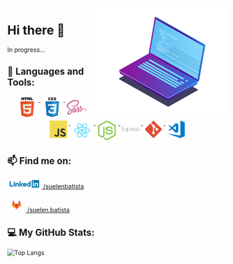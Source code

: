 <img src="https://raw.githubusercontent.com/sue1en/sue1en/main/img/Software_Dev_02.png" min-width="300px" max-width="300px" width="300px" align="right">

# Hi there 👋

In progress...

## 🧰 Languages and Tools:
<p align="center">
  <a href="https://www.w3.org/html/" target="_blank">
    <img src="https://raw.githubusercontent.com/github/explore/80688e429a7d4ef2fca1e82350fe8e3517d3494d/topics/html/html.png" alt="HTML5" height="45" style="vertical-align:top; margin:4px">
  </a>
  <a href="https://www.w3schools.com/css/" target="_blank">
    <img src="https://raw.githubusercontent.com/github/explore/80688e429a7d4ef2fca1e82350fe8e3517d3494d/topics/css/css.png" alt="CSS3" height="45" style="vertical-align:top; margin:4px">
  </a>
  <a href="https://sass-lang.com" target="_blank">
    <img src="https://raw.githubusercontent.com/github/explore/80688e429a7d4ef2fca1e82350fe8e3517d3494d/topics/sass/sass.png" alt="sass" height="45" style="vertical-align:top; margin:4px">
  </a>
  <a href="https://developer.mozilla.org/en-US/docs/Web/JavaScript" target="_blank">
    <img src="https://raw.githubusercontent.com/github/explore/80688e429a7d4ef2fca1e82350fe8e3517d3494d/topics/javascript/javascript.png" alt="Javascript" height="40" style="vertical-align:top; margin:4px">
  </a>
  <a href="https://reactjs.org/" target="_blank">
    <img src="https://raw.githubusercontent.com/github/explore/80688e429a7d4ef2fca1e82350fe8e3517d3494d/topics/react/react.png" alt="ReactJs" height="45" style="vertical-align:top; margin:4px">
  </a>
  <a href="https://nodejs.org" target="_blank">
    <img src="https://raw.githubusercontent.com/sue1en/sue1en/98694f306ea008999580600b706f70e762a20567/img/logo/nodejs-icon-001.svg" alt="NodeJs" height="45" style="vertical-align:top; margin:4px">
  </a>
  <a href="https://expressjs.com" target="_blank">
    <img src="https://raw.githubusercontent.com/github/explore/80688e429a7d4ef2fca1e82350fe8e3517d3494d/topics/express/express.png" alt="ExpressJS" height="40" style="vertical-align:top; margin:4px">
  </a>
  <a href="https://git-scm.com/" target="_blank"> 
    <img src="https://raw.githubusercontent.com/sue1en/sue1en/ac5e23e6fbbd9a73222ea92f7e53d2707d96b84b/img/logo/git-logo-001.svg" alt="Git" height="40" style="vertical-align:top; margin:4px">
  </a>
  <a href="https://code.visualstudio.com/" target="_blank">  
    <img src="https://raw.githubusercontent.com/github/explore/80688e429a7d4ef2fca1e82350fe8e3517d3494d/topics/visual-studio-code/visual-studio-code.png" alt="VS Code" height="40" style="vertical-align:top; margin:4px">
  </a>
</p>


## 📫 Find me on:
<p align="left">
<a href="https://www.linkedin.com/in/suelenbatista" target="_blank" rel="noopener noreferrer"> <img src="https://raw.githubusercontent.com/sue1en/sue1en/3677d02c5df63d507c2af0c02191b34ffe3154e6/img/logo/linkedin-logo-001.svg" alt="LinkedIn" height="20" style="vertical-align:bottom; margin:4px"> /suelenbatista</a>
</p>
<p align="left">
<a href="https://gitlab.com/suelen.batista" target="_blank" rel="noopener noreferrer"><img src="https://raw.githubusercontent.com/sue1en/sue1en/98694f306ea008999580600b706f70e762a20567/img/logo/gitlab-logo-001.svg" alt="GitLab" height="20" style="vertical-align:bottom; margin:10px">  /suelen.batista</a>
</p>

## 💻 My GitHub  Stats:
![Top Langs](https://github-readme-stats.vercel.app/api/top-langs/?username=sue1en&theme=tokyonight&layout=compact)

<!--
**sue1en/sue1en** is a ✨ _special_ ✨ repository because its `README.md` (this file) appears on your GitHub profile.

Here are some ideas to get you started:

- 🔭 I’m currently working on ...
- 🌱 I’m currently learning ...
- 👯 I’m looking to collaborate on ...
- 🤔 I’m looking for help with ...
- 💬 Ask me about ...
- 📫 How to reach me: ...
- 😄 Pronouns: ...
- ⚡ Fun fact: ...
-->
